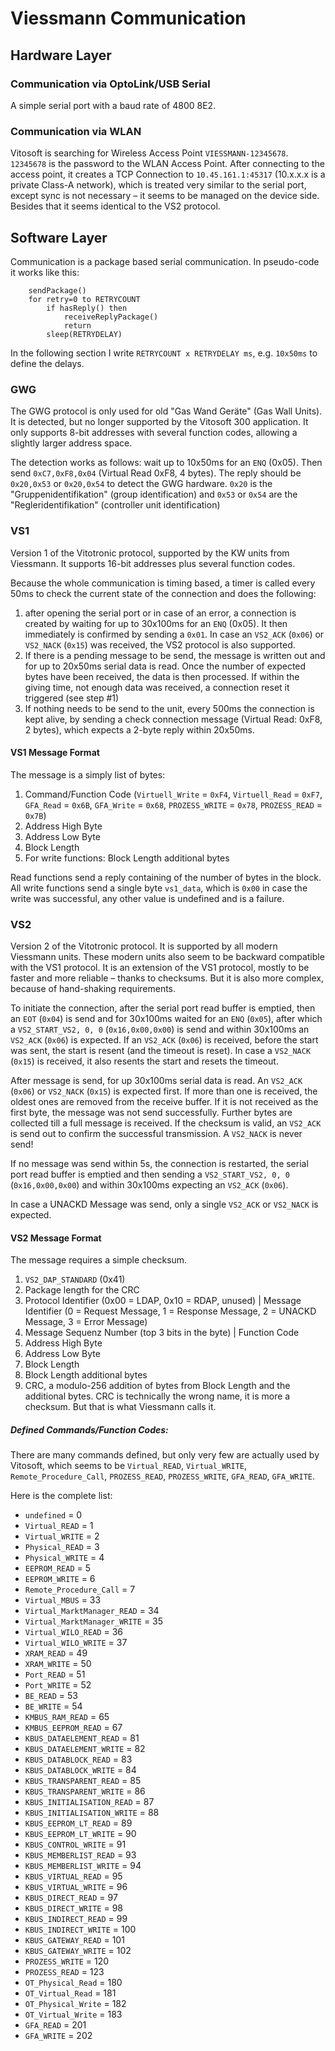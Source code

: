 # Viessmann Communication

## Hardware Layer

### Communication via OptoLink/USB Serial

A simple serial port with a baud rate of 4800 8E2.

### Communication via WLAN

Vitosoft is searching for Wireless Access Point `VIESSMANN-12345678`. `12345678` is the password to the WLAN Access Point. After connecting to the access point, it creates a TCP Connection to `10.45.161.1:45317` (10.x.x.x is a private Class-A network), which is treated very similar to the serial port, except sync is not necessary – it seems to be managed on the device side. Besides that it seems identical to the VS2 protocol.


## Software Layer

Communication is a package based serial communication. In pseudo-code it works like this:
```
	sendPackage()
	for retry=0 to RETRYCOUNT
		if hasReply() then
			receiveReplyPackage()
			return
		sleep(RETRYDELAY)
```

In the following section I write `RETRYCOUNT x RETRYDELAY ms`, e.g. `10x50ms` to define the delays.

### GWG

The GWG protocol is only used for old "Gas Wand Geräte" (Gas Wall Units). It is detected, but no longer supported by the Vitosoft 300 application. It only supports 8-bit addresses with several function codes, allowing a slightly larger address space.

The detection works as follows: wait up to 10x50ms for an `ENQ` (0x05). Then send `0xC7,0xF8,0x04` (Virtual Read 0xF8, 4 bytes). The reply should be `0x20,0x53` or `0x20,0x54` to detect the GWG hardware. `0x20` is the "Gruppenidentifikation" (group identification) and `0x53` or `0x54` are the "Regleridentifikation" (controller unit identification)

### VS1

Version 1 of the Vitotronic protocol, supported by the KW units from Viessmann. It supports 16-bit addresses plus several function codes.

Because the whole communication is timing based, a timer is called every 50ms to check the current state of the connection and does the following:

1. after opening the serial port or in case of an error, a connection is created by waiting for up to 30x100ms for an `ENQ` (0x05). It then immediately is confirmed by sending a `0x01`. In case an `VS2_ACK` (`0x06`) or `VS2_NACK` (`0x15`) was received, the VS2 protocol is also supported.
2. If there is a pending message to be send, the message is written out and for up to 20x50ms serial data is read. Once the number of expected bytes have been received, the data is then processed. If within the giving time, not enough data was received, a connection reset it triggered (see step #1)
3. If nothing needs to be send to the unit, every 500ms the connection is kept alive, by sending a check connection message (Virtual Read: 0xF8, 2 bytes), which expects a 2-byte reply within 20x50ms.

#### VS1 Message Format

The message is a simply list of bytes:

1. Command/Function Code (`Virtuell_Write` = `0xF4`, `Virtuell_Read` = `0xF7`, `GFA_Read` = `0x6B`, `GFA_Write` = `0x68`, `PROZESS_WRITE` = `0x78`, `PROZESS_READ` = `0x7B`)
2. Address High Byte
3. Address Low Byte
4. Block Length
5. For write functions: Block Length additional bytes

Read functions send a reply containing of the number of bytes in the block. All write functions send a single byte `vs1_data`, which is `0x00` in case the write was successful, any other value is undefined and is a failure.

### VS2

Version 2 of the Vitotronic protocol. It is supported by all modern Viessmann units. These modern units also seem to be backward compatible with the VS1 protocol. It is an extension of the VS1 protocol, mostly to be faster and more reliable – thanks to checksums. But it is also more complex, because of hand-shaking requirements.

To initiate the connection, after the serial port read buffer is emptied, then an `EOT` (`0x04`) is send and for 30x100ms waited for an `ENQ` (`0x05`), after which a `VS2_START_VS2, 0, 0` (`0x16,0x00,0x00`) is send and within 30x100ms an `VS2_ACK` (`0x06`) is expected. If an `VS2_ACK` (`0x06`) is received, before the start was sent, the start is resent (and the timeout is reset). In case a `VS2_NACK` (`0x15`) is received, it also resents the start and resets the timeout.

After message is send, for up 30x100ms serial data is read. An `VS2_ACK` (`0x06`) or `VS2_NACK` (`0x15`) is expected first. If more than one is received, the oldest ones are removed from the receive buffer. If it is not received as the first byte, the message was not send successfully. Further bytes are collected till a full message is received. If the checksum is valid, an `VS2_ACK` is send out to confirm the successful transmission. A `VS2_NACK` is never send!

If no message was send within 5s, the connection is restarted, the serial port read buffer is emptied and then sending a `VS2_START_VS2, 0, 0` (`0x16,0x00,0x00`) and within 30x100ms expecting an `VS2_ACK` (`0x06`).

In case a UNACKD Message was send, only a single `VS2_ACK` or `VS2_NACK` is expected.


#### VS2 Message Format

The message requires a simple checksum.

1. `VS2_DAP_STANDARD` (0x41)
2. Package length for the CRC
3. Protocol Identifier (0x00 = LDAP, 0x10 = RDAP, unused) | Message Identifier (0 = Request Message, 1 = Response Message, 2 = UNACKD Message, 3 = Error Message)
4. Message Sequenz Number (top 3 bits in the byte) | Function Code
5. Address High Byte
6. Address Low Byte
7. Block Length
8. Block Length additional bytes
9. CRC, a modulo-256 addition of bytes from Block Length and the additional bytes. CRC is technically the wrong name, it is more a checksum. But that is what Viessmann calls it.

##### Defined Commands/Function Codes:

There are many commands defined, but only very few are actually used by Vitosoft, which seems to be `Virtual_READ`, `Virtual_WRITE`, `Remote_Procedure_Call`, `PROZESS_READ`, `PROZESS_WRITE`, `GFA_READ`, `GFA_WRITE`.

Here is the complete list:
- `undefined` = 0
- `Virtual_READ` = 1
- `Virtual_WRITE` = 2
- `Physical_READ` = 3
- `Physical_WRITE` = 4
- `EEPROM_READ` = 5
- `EEPROM_WRITE` = 6
- `Remote_Procedure_Call` = 7
- `Virtual_MBUS` = 33
- `Virtual_MarktManager_READ` = 34
- `Virtual_MarktManager_WRITE` = 35
- `Virtual_WILO_READ` = 36
- `Virtual_WILO_WRITE` = 37
- `XRAM_READ` = 49
- `XRAM_WRITE` = 50
- `Port_READ` = 51
- `Port_WRITE` = 52
- `BE_READ` = 53
- `BE_WRITE` = 54
- `KMBUS_RAM_READ` = 65
- `KMBUS_EEPROM_READ` = 67
- `KBUS_DATAELEMENT_READ` = 81
- `KBUS_DATAELEMENT_WRITE` = 82
- `KBUS_DATABLOCK_READ` = 83
- `KBUS_DATABLOCK_WRITE` = 84
- `KBUS_TRANSPARENT_READ` = 85
- `KBUS_TRANSPARENT_WRITE` = 86
- `KBUS_INITIALISATION_READ` = 87
- `KBUS_INITIALISATION_WRITE` = 88
- `KBUS_EEPROM_LT_READ` = 89
- `KBUS_EEPROM_LT_WRITE` = 90
- `KBUS_CONTROL_WRITE` = 91
- `KBUS_MEMBERLIST_READ` = 93
- `KBUS_MEMBERLIST_WRITE` = 94
- `KBUS_VIRTUAL_READ` = 95
- `KBUS_VIRTUAL_WRITE` = 96
- `KBUS_DIRECT_READ` = 97
- `KBUS_DIRECT_WRITE` = 98
- `KBUS_INDIRECT_READ` = 99
- `KBUS_INDIRECT_WRITE` = 100
- `KBUS_GATEWAY_READ` = 101
- `KBUS_GATEWAY_WRITE` = 102
- `PROZESS_WRITE` = 120
- `PROZESS_READ` = 123
- `OT_Physical_Read` = 180
- `OT_Virtual_Read` = 181
- `OT_Physical_Write` = 182
- `OT_Virtual_Write` = 183
- `GFA_READ` = 201
- `GFA_WRITE` = 202
